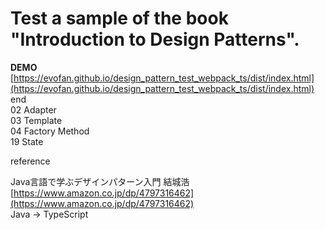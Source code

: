 # Test a sample of the book "Introduction to Design Patterns".

**DEMO**  
[https://evofan.github.io/design_pattern_test_webpack_ts/dist/index.html](https://evofan.github.io/design_pattern_test_webpack_ts/dist/index.html)  
end  
02 Adapter  
03 Template  
04 Factory Method  
19 State  

reference  

Java言語で学ぶデザインパターン入門 結城浩  
[https://www.amazon.co.jp/dp/4797316462](https://www.amazon.co.jp/dp/4797316462)  
Java -> TypeScript
